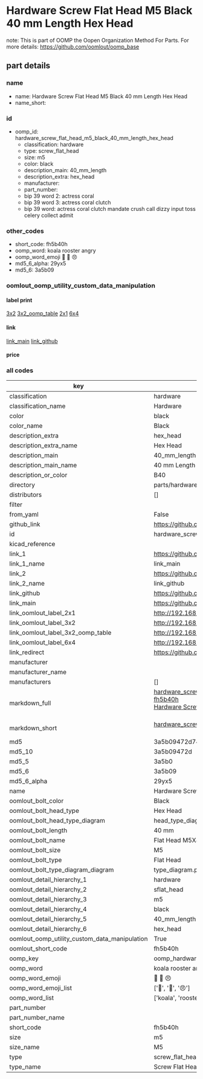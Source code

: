 # Hardware Screw Flat Head M5 Black 40 mm Length Hex Head  

note: This is part of OOMP the Oopen Organization Method For Parts. For more details: https://github.com/oomlout/oomp_base

##  part details
  







### name
* name: Hardware Screw Flat Head M5 Black 40 mm Length Hex Head
* name_short: 
### id
* oomp_id: hardware_screw_flat_head_m5_black_40_mm_length_hex_head
  * classification: hardware
  * type: screw_flat_head
  * size: m5
  * color: black
  * description_main: 40_mm_length
  * description_extra: hex_head
  * manufacturer: 
  * part_number: 
  * bip 39 word 2: actress coral
  * bip 39 word 3: actress coral clutch
  * bip 39 word: actress coral clutch mandate crush call dizzy input toss celery collect admit

### other_codes
* short_code: fh5b40h
* oomp_word: koala rooster angry
* oomp_word_emoji :koala: :rooster: :angry:
* md5_6_alpha: 29yx5
* md5_6: 3a5b09






### oomlout_oomp_utility_custom_data_manipulation
#### label print
[3x2](http://192.168.1.245:1112/?label=oomp%2029yx5)
[3x2_oomp_table](http://192.168.1.108:1112/?label=oomp%2029yx5)
[2x1](http://192.168.1.242:1112/?label=oomp%2029yx5)
[6x4](http://192.168.1.55:1112/?label=oomp%2029yx5)    

#### link

[link_main](https://github.com/oomlout/oomlout_oomp_version_1_messy/tree/main/parts/hardware_screw_flat_head_m5_black_40_mm_length_hex_head) [link_github](https://github.com/oomlout/oomlout_oomp_version_1_messy/tree/main/parts/hardware_screw_flat_head_m5_black_40_mm_length_hex_head)                             

#### price







### all codes 
| key | value |  
| --- | --- |  
| classification | hardware |  
| classification_name | Hardware |  
| color | black |  
| color_name | Black |  
| description_extra | hex_head |  
| description_extra_name | Hex Head |  
| description_main | 40_mm_length |  
| description_main_name | 40 mm Length |  
| description_or_color | B40 |  
| directory | parts/hardware_screw_flat_head_m5_black_40_mm_length_hex_head |  
| distributors | [] |  
| filter |  |  
| from_yaml | False |  
| github_link | https://github.com/oomlout/oomlout_oomp_part_src/tree/main/parts/hardware_screw_flat_head_m5_black_40_mm_length_hex_head |  
| id | hardware_screw_flat_head_m5_black_40_mm_length_hex_head |  
| kicad_reference |  |  
| link_1 | https://github.com/oomlout/oomlout_oomp_version_1_messy/tree/main/parts/hardware_screw_flat_head_m5_black_40_mm_length_hex_head |  
| link_1_name | link_main |  
| link_2 | https://github.com/oomlout/oomlout_oomp_version_1_messy/tree/main/parts/hardware_screw_flat_head_m5_black_40_mm_length_hex_head |  
| link_2_name | link_github |  
| link_github | https://github.com/oomlout/oomlout_oomp_version_1_messy/tree/main/parts/hardware_screw_flat_head_m5_black_40_mm_length_hex_head |  
| link_main | https://github.com/oomlout/oomlout_oomp_version_1_messy/tree/main/parts/hardware_screw_flat_head_m5_black_40_mm_length_hex_head |  
| link_oomlout_label_2x1 | http://192.168.1.242:1112/?label=oomp%2029yx5 |  
| link_oomlout_label_3x2 | http://192.168.1.245:1112/?label=oomp%2029yx5 |  
| link_oomlout_label_3x2_oomp_table | http://192.168.1.108:1112/?label=oomp%2029yx5 |  
| link_oomlout_label_6x4 | http://192.168.1.55:1112/?label=oomp%2029yx5 |  
| link_redirect | https://github.com/oomlout/oomlout_oomp_version_1_messy/tree/main/parts/hardware_screw_flat_head_m5_black_40_mm_length_hex_head |  
| manufacturer |  |  
| manufacturer_name |  |  
| manufacturers | [] |  
| markdown_full | [hardware_screw_flat_head_m5_black_40_mm_length_hex_head](none)<br>[fh5b40h](none)<br>[Hardware Screw Flat Head M5 Black 40 Mm Length Hex Head](none)<br><br> |  
| markdown_short | [hardware_screw_flat_head_m5_black_40_mm_length_hex_head](none)<br><br> |  
| md5 | 3a5b09472d74a804819a8870590c0816 |  
| md5_10 | 3a5b09472d |  
| md5_5 | 3a5b0 |  
| md5_6 | 3a5b09 |  
| md5_6_alpha | 29yx5 |  
| name | Hardware Screw Flat Head M5 Black 40 mm Length Hex Head |  
| oomlout_bolt_color | Black |  
| oomlout_bolt_head_type | Hex Head |  
| oomlout_bolt_head_type_diagram | head_type_diagram.png |  
| oomlout_bolt_length | 40 mm |  
| oomlout_bolt_name | Flat Head M5X40 mm Black (Hex Head) |  
| oomlout_bolt_size | M5 |  
| oomlout_bolt_type | Flat Head |  
| oomlout_bolt_type_diagram_diagram | type_diagram.png |  
| oomlout_detail_hierarchy_1 | hardware |  
| oomlout_detail_hierarchy_2 | sflat_head |  
| oomlout_detail_hierarchy_3 | m5 |  
| oomlout_detail_hierarchy_4 | black |  
| oomlout_detail_hierarchy_5 | 40_mm_length |  
| oomlout_detail_hierarchy_6 | hex_head |  
| oomlout_oomp_utility_custom_data_manipulation | True |  
| oomlout_short_code | fh5b40h |  
| oomp_key | oomp_hardware_screw_flat_head_m5_black_40_mm_length_hex_head |  
| oomp_word | koala rooster angry |  
| oomp_word_emoji | :koala: :rooster: :angry: |  
| oomp_word_emoji_list | [':koala:', ':rooster:', ':angry:'] |  
| oomp_word_list | ['koala', 'rooster', 'angry'] |  
| part_number |  |  
| part_number_name |  |  
| short_code | fh5b40h |  
| size | m5 |  
| size_name | M5 |  
| type | screw_flat_head |  
| type_name | Screw Flat Head |  
